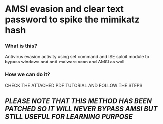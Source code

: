 # AMSI evasion and clear text password to spike the mimikatz hash

### What is this? 
Antivirus evasion activity using set command and ISE sploit module to bypass windows and anti-malware scan and AMSI as well

### How we can do it?  
CHECK THE ATTACHED PDF TUTORIAL AND FOLLOW THE STEPS

## ***PLEASE NOTE THAT THIS METHOD HAS BEEN PATCHED SO IT WILL NEVER BYPASS AMSI BUT STILL USEFUL FOR LEARNING PURPOSE***
